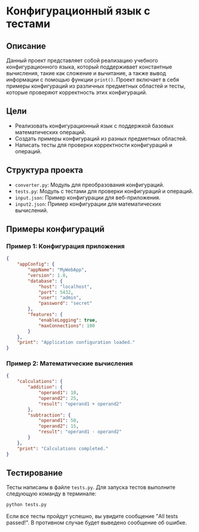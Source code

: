 # Конфигурационный язык с тестами

## Описание

Данный проект представляет собой реализацию учебного конфигурационного языка, который поддерживает константные вычисления, такие как сложение и вычитание, а также вывод информации с помощью функции `print()`. Проект включает в себя примеры конфигураций из различных предметных областей и тесты, которые проверяют корректность этих конфигураций.

## Цели

- Реализовать конфигурационный язык с поддержкой базовых математических операций.
- Создать примеры конфигураций из разных предметных областей.
- Написать тесты для проверки корректности конфигураций и операций.

## Структура проекта

- `converter.py`: Модуль для преобразования конфигураций.
- `tests.py`: Модуль с тестами для проверки конфигураций и операций.
- `input.json`: Пример конфигурации для веб-приложения.
- `input2.json`: Пример конфигурации для математических вычислений.

## Примеры конфигураций

### Пример 1: Конфигурация приложения

```json
{
    "appConfig": {
        "appName": "MyWebApp",
        "version": 1.0,
        "database": {
            "host": "localhost",
            "port": 5432,
            "user": "admin",
            "password": "secret"
        },
        "features": {
            "enableLogging": true,
            "maxConnections": 100
        }
    },
    "print": "Application configuration loaded."
}

```

### Пример 2: Математические вычисления

```json
{
    "calculations": {
        "addition": {
            "operand1": 10,
            "operand2": 25,
            "result": "operand1 + operand2"
        },
        "subtraction": {
            "operand1": 50,
            "operand2": 15,
            "result": "operand1 - operand2"
        }
    },
    "print": "Calculations completed."
}
```

## Тестирование

Тесты написаны в файле `tests.py`. Для запуска тестов выполните следующую команду в терминале:

```bash
python tests.py
```

Если все тесты пройдут успешно, вы увидите сообщение "All tests passed!". В противном случае будет выведено сообщение об ошибке.

